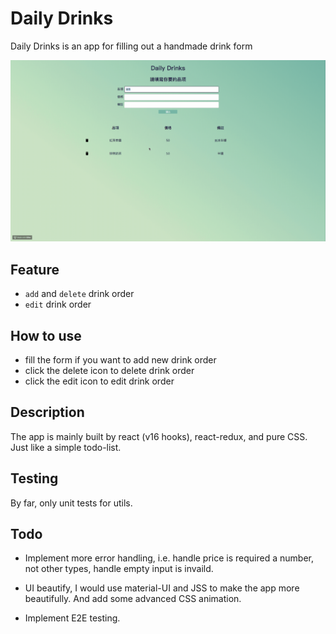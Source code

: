 # Daily Drinks

Daily Drinks is an app for filling out a handmade drink form

![](demo.gif)

## Feature

- `add` and `delete` drink order
- `edit` drink order

## How to use

- fill the form if you want to add new drink order
- click the delete icon to delete drink order
- click the edit icon to edit drink order

## Description

The app is mainly built by react (v16 hooks), react-redux, and pure CSS. Just like a simple todo-list.

## Testing

By far, only unit tests for utils.

## Todo

- Implement more error handling, i.e. handle price is required a number, not other types, handle empty input is invaild.

- UI beautify, I would use material-UI and JSS to make the app more beautifully. And add some advanced CSS animation.

- Implement E2E testing.

